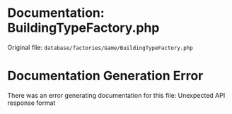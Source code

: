 # Documentation: BuildingTypeFactory.php

Original file: `database/factories/Game/BuildingTypeFactory.php`

# Documentation Generation Error

There was an error generating documentation for this file: Unexpected API response format